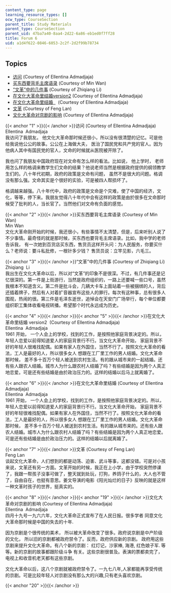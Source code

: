 ```yaml
---
content_type: page
learning_resource_types: []
ocw_type: CourseSection
parent_title: Study Materials
parent_type: CourseSection
parent_uid: 47ba7a40-8aa4-2d22-6a86-eb1ed0f7ff28
title: Forum 6
uid: a1d4f622-0846-6053-2c2f-2d2f99b78734
---
```


Topics
------

*   [访问](#1) (Courtesy of Ellentina Admadjaja)
*   [买东西要背毛主席语录](#2) (Courtesy of Min Wan)
*   [“文革”中的几件事](#3) (Courtesy of Zhiqiang Li)
*   [在文化大革命里结婚version2](#5) (Courtesy of Ellentina Admadjaja)
*   [在文化大革命里结婚  ](#6)  (Courtesy of Ellentina Admadjaja)
*   [文革](#7) (Courtesy of Feng Lan)
*   [文化大革命对京剧的影响](#19) (Courtesy of Ellentina Admadjaja)

{{< anchor "1" >}}{{< /anchor >}}访问 (Courtesy of Ellentina Admadjaja)  
Ellentina  Admadjaja  
我访问了我朋友。 他文化大革命那时候还很小，所以没有很清楚的记忆。可是他给我说他公公的故事。公公在上海做大夫， 医治了国民党和共产党的官人。因为他病人其中有国民党的官人，文命的时候就从医院被开除了。  
  
我也问了我朋友中国政府现在对文命有怎么样的看法。比如说， 他上学时， 老师用怎么样的格调来教学生们文命的结果？他说老师当然是根据政府提供的纲领教学生们的。八十年代初期，政府的政策是文命有问题， 虽然不是很大的问题。格调没有那么强。文命其实是个很好的实验，可是被四人帮损坏了。  
  
格调越来越强。八十年代中，政府的政策是文命是个灾难，使了中国的经济，文化，等等，停下来。我朋友觉得八十年代中会有这样的政策是由於很多在文命那时候受了批判的人，当长官了。当然他们对文命有负面的感觉。

{{< anchor "2" >}}{{< /anchor >}}买东西要背毛主席语录 (Courtesy of Min Wan)  
Min Wan   
文化大革命刚开始的时候，我还很小，有些事情不太清楚，但是，后来听别人说了不少事情。最奇怪的就是那时候，买东西也要背毛主席语录。比如，我中学的老师告诉我， 有一次她到百货店买东西，售货员这样开头问：为人民服务，你要买什么？老师说：要斗私批修，一根针多少钱？ 售货员说：立竿见影，六毛三。

{{< anchor "3" >}}{{< /anchor >}}“文革”中的几件事 (Courtesy of Zhiqiang Li)  
Zhiqiang  Li   
我出生在文化大革命以后，所以对“文革”的印象不是很深。不过，有几件事还是记忆很深的。第一件是上街游行，当然是政府组织的，一路上还要喊一些口号，虽然我根本不知道含义。第二件是批斗会，几辆大卡车上面站着一些被捆绑的人，背后还插着牌子，然后有人对着扩音器宣布这些人的罪行。每次有这种事，总有很多人围观，热闹的很。第三件是毛泽东逝世，追悼会在天安门广场举行，每个单位都要组织职工集体收看电视转播。希望那个时代永远成为历史。

{{< anchor "4" >}}{{< /anchor >}}{{< anchor "5" >}}{{< /anchor >}}在文化大革命里结婚 version2  (Courtesy of Ellentina Admadjaja)  
Ellentina  Admadjaja  
1961 开始， 一个人会上的学校，找到的工作，是按照他家庭背景决定的。所以，年轻人恋爱以前得知道爱人的家庭背景行不行。当文化大革命开始， 家庭背景不好的年轻人很难找配偶。如果有家人在外国住，当然不行了。按照文化大革命的看法，工人是最好的人，所以很多女人 想跟在工厂里工作的男人结婚。文化大革命那时候， 差不多十百万个轻人被送到农村生活。有的跟从城市来的一起结婚。还有些人跟农人结婚。城市人为什么跟农村人结婚了吗？有些结婚是因为两个人真正地恋爱。可是还有些结婚是由於政治压力的。这样的结婚以后马上就离婚了。

{{< anchor "6" >}}{{< /anchor >}}在文化大革命里结婚 (Courtesy of Ellentina Admadjaja)  
Ellentina  Admadjaja   
1961 开始， 一个人会上的学校，找到的工作，是按照他家庭背景决定的。所以，年轻人恋爱以前得知道爱人的家庭背景行不行。当文化大革命开始， 家庭背景不好的年轻很难找配偶。如果有家人在外国住，当然不行了。按照文化大革命的看法，工人是最好的人，所以很多女人 想跟在工厂里工作的男人结婚。文化大革命那时候， 差不多十百万个轻人被送到农村生活。有的跟从城市来的。还有些人跟农人结婚。城市人为什么跟农村人结婚了吗？有些结婚是因为两个人真正地恋爱。可是还有些结婚是由於政治压力的。这样的结婚以后就离婚了。

{{< anchor "7" >}}{{< /anchor >}}文革 (Courtesy of Feng Lan)  
Feng Lan   
谈起文化大革命，人们想到的都是动荡、迫害、武斗等事，这都没错。可是对小孩来说，文革还有另一方面。文革开始的时候，我正在上小学，由于学校突然停课了，我跟一帮孩子没事可做了，整天就到处玩，打狗，养鸽子什么的，大人也不管了，自由自在，也挺有意思。姜文导演的电影《阳光灿烂的日子》反映的就是这样一种文革时孩子的世界，挺真实的。

{{< anchor "8" >}}{{< /anchor >}}{{< anchor "19" >}}{{< /anchor >}}文化大革命对京剧的影响 (Courtesy of Ellentina Admadjaja)  
Ellentina  Admadjaja  
四月十九号一九六六年，文化大革命正式宣布了在人民日报。很多学者 同意文化大革命那时候是中国的失去的十年.  
  
因为京剧是个很传统的美术， 所以被大革命改变了很多。政府说京剧是中产阶级的文化， 所以旧的京剧都被政府禁令了。反而，政府供应新的京剧。 政府用这些京剧来提升文化大革命。有八个新的京剧： 红灯记，沙家棒, 海港, 红色娘子军. 等等。新的京剧的故事都跟阶级斗争 有关。这些京剧很普及。表演的票都卖完了，电视上和收音机老天都有这些京剧。  
  
文化大革命以后，这八个京剧就被政府禁令了。一九七八年,人家都能再享受传统 的京剧。可是比较年轻人对京剧没有那么大的兴趣,只有老头喜欢京剧。

{{< anchor "20" >}}{{< /anchor >}}